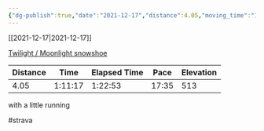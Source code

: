 ```yaml
---
{"dg-publish":true,"date":"2021-12-17","distance":4.05,"moving_time":"1:11:17","elapsed_time":"1:22:53","pace":"17:35","total_elevation_gain":513,"url":"https://www.strava.com/activities/6396601636","permalink":"/01-personal/strava/2021-12-17-twilight-moonlight-snowshoe/","dgPassFrontmatter":true}
---
```



[[2021-12-17\|2021-12-17]]

[Twilight / Moonlight snowshoe](https://www.strava.com/activities/6396601636)

| Distance | Time    | Elapsed Time | Pace  | Elevation |
| -------- | ------- | ------------ | ----- | --------- |
| 4.05     | 1:11:17 | 1:22:53      | 17:35 | 513       |


with a little running

#strava
